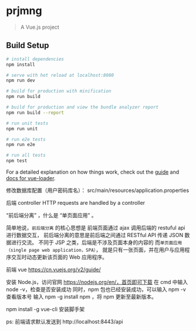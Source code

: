 # prjmng

> A Vue.js project

## Build Setup

``` bash
# install dependencies
npm install

# serve with hot reload at localhost:8080
npm run dev

# build for production with minification
npm run build

# build for production and view the bundle analyzer report
npm run build --report

# run unit tests
npm run unit

# run e2e tests
npm run e2e

# run all tests
npm test
```

For a detailed explanation on how things work, check out the [guide](http://vuejs-templates.github.io/webpack/) and [docs for vue-loader](http://vuejs.github.io/vue-loader).


修改数据库配置（用户密码库名）：
src/main/resources/application.properties

后端 controller
HTTP requests are handled by a controller

“前后端分离” ，什么是 “单页面应用” 。

简单地说，`前后端分离` 的核心思想是
前端页面通过 ajax 调用后端的 restuful api 进行数据交互，
前后端分离的意思是前后端之间通过 RESTful API 传递 JSON 数据进行交流。
不同于 JSP 之类，后端是不涉及页面本身的内容的
而`单页面应用（single page web application，SPA）`，
就是只有一张页面，并在用户与应用程序交互时动态更新该页面的 Web 应用程序。

前端 vue
https://cn.vuejs.org/v2/guide/

安装 Node.js，访问官网 https://nodejs.org/en/，首页即可下载
在 cmd 中输入 node -v，检查是否安装成功
同时，npm 包也已经安装成功，可以输入 npm -v 查看版本号
输入 npm -g install npm ，将 npm 更新至最新版本。

npm install -g vue-cli 安装脚手架


ps:
前端请求默认发送到 http://localhost:8443/api
